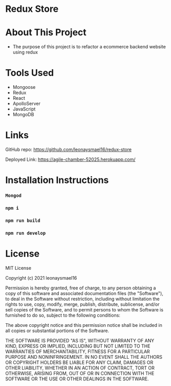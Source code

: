 # Redux Store

# About This Project

- The purpose of this project is to refactor a ecommerce backend website using redux

# Tools Used

- Mongoose
- Redux
- React
- ApolloServer
- JavaScript
- MongoDB

# Links

GitHub repo: https://github.com/leonaysmael16/redux-store 

Deployed Link: https://agile-chamber-52025.herokuapp.com/ 

# Installation Instructions

### `Mongod`

### `npm i`

### `npm run build`

### `npm run develop`



# License 

MIT License

Copyright (c) 2021 leonaysmael16

Permission is hereby granted, free of charge, to any person obtaining a copy
of this software and associated documentation files (the "Software"), to deal
in the Software without restriction, including without limitation the rights
to use, copy, modify, merge, publish, distribute, sublicense, and/or sell
copies of the Software, and to permit persons to whom the Software is
furnished to do so, subject to the following conditions:

The above copyright notice and this permission notice shall be included in all
copies or substantial portions of the Software.

THE SOFTWARE IS PROVIDED "AS IS", WITHOUT WARRANTY OF ANY KIND, EXPRESS OR
IMPLIED, INCLUDING BUT NOT LIMITED TO THE WARRANTIES OF MERCHANTABILITY,
FITNESS FOR A PARTICULAR PURPOSE AND NONINFRINGEMENT. IN NO EVENT SHALL THE
AUTHORS OR COPYRIGHT HOLDERS BE LIABLE FOR ANY CLAIM, DAMAGES OR OTHER
LIABILITY, WHETHER IN AN ACTION OF CONTRACT, TORT OR OTHERWISE, ARISING FROM,
OUT OF OR IN CONNECTION WITH THE SOFTWARE OR THE USE OR OTHER DEALINGS IN THE
SOFTWARE.

